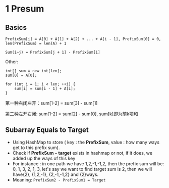 # 1 Presum

## Basics

`PrefixSum[i] = A[0] + A[1] + A[2] + ... + A[i - 1], PrefixSum[0] = 0, len(PrefixSum) = len(A) + 1`

`Sum(i~j) = PrefixSum[j + 1] - PrefixSum[i]`

Other:

```
int[] sum = new int[len];
sum[0] = A[0];

for (int i = 1; i < len; ++i) {
    sum[i] = sum[i - 1] + A[i];
}
```

第一种右闭左开：sum\[1-2] = sum\[3] - sum\[1]

第二种左开右闭: sum\[1-2] = sum\[2] - sum\[0], sum\[k]即为前k项和

## Subarray Equals to Target

* Using HashMap to store ( key : the **PrefixSum**, value : how many ways get to this prefix sum). 
* Check if **PrefixSum** **-** **target** exists in hashmap or not, if it does, we added up the ways of this key
* For instance : in one path we have 1,2,-1,-1,2, then the prefix sum will be: 0, 1, 3, 2, 1, 3, let's say we want to find target sum is 2, then we will have{2}, {1,2,-1}, {2,-1,-1,2} and {2}ways.
* Meaning: `PrefixSum2 - PrefixSum1 = Target`

